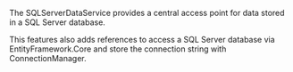 ﻿The SQLServerDataService provides a central access point for data stored in a SQL Server database.

This features also adds references to access a SQL Server database via EntityFramework.Core and store the connection string with ConnectionManager.
